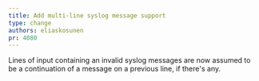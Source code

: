 ```yaml
---
title: Add multi-line syslog message support
type: change
authors: eliaskosunen
pr: 4080
---
```


Lines of input containing an invalid syslog messages are now assumed to
be a continuation of a message on a previous line, if there's any.
